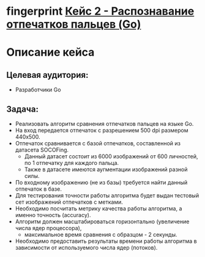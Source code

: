 # fingerprint [Кейс 2 - Распознавание отпечатков пальцев (Go)](https://www.zavodit.ru/ru/profile/hackathons-participant/case/16)

# Описание кейса
## Целевая аудитория: 
- Разработчики Go
## Задача: 
- Реализовать алгоритм сравнения отпечатков пальцев на языке Go. 
- На вход передается отпечаток с разрешением 500 dpi размером 440x500. 
- Отпечаток сравнивается с базой отпечатков, составленной из датасета SOCOFing.
  - Данный датасет состоит из 6000 изображений от 600 личностей, по 1 отпечатку для каждого пальца. 
  - Также в датасете имеются аугментации изображений разной силы.
- По входному изображению (не из базы) требуется найти данный отпечаток в базе. 
- Для тестирования точности работы алгоритма будет выдан тестовый сет изображений отпечатков с метками. 
- Необходимо посчитать метрикy качества работы алгоритма, а именно точность (accuracy).
- Алгоритм должен масштабироваться горизонтально (увеличение числа ядер процессора), 
  - максимальное время сравнения с образцом - 2 секунды. 
- Необходимо предоставить результаты времени работы алгоритма в зависимости от используемого числа ядер (потоков).

